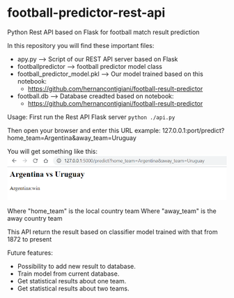 # football-predictor-rest-api

Python Rest API based on Flask for football match result prediction

In this repository you will find these important files:
* apy.py --> Script of our REST API server based on Flask
* footballpredictor --> football predictor model class
* football_predictor_model.pkl --> Our model trained based on this notebook:
	* https://github.com/hernancontigiani/football-result-predictor
* football.db --> Database creadted based on notebook:
	* https://github.com/hernancontigiani/football-result-predictor

Usage:
First run the Rest API Flask server
`python ./api.py`

Then open your browser and enter this URL example:
127.0.0.1:port/predict?home_team=Argentina&away_team=Uruguay

You will get something like this:
![ANFIS training](/images/test.png)

Where "home_team" is the local country team
Where "away_team" is the away country team

This API return the result based on classifier model trained with that from 1872 to present

Future features:
- Possibility to add new result to database.
- Train model from current database.
- Get statistical results about one team.
- Get statistical results about two teams.
